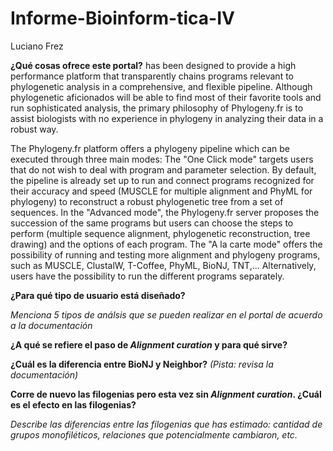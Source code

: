 # Informe-Bioinform-tica-IV
Luciano Frez

**¿Qué cosas ofrece este portal?** 
 has been designed to provide a high performance platform that transparently chains programs relevant to phylogenetic analysis in a comprehensive, and flexible pipeline. Although phylogenetic aficionados will be able to find most of their favorite tools and run sophisticated analysis, the primary philosophy of Phylogeny.fr is to assist biologists with no experience in phylogeny in analyzing their data in a robust way.
 
 The Phylogeny.fr platform offers a phylogeny pipeline which can be executed through three main modes:
The "One Click mode" targets users that do not wish to deal with program and parameter selection. By default, the pipeline is already set up to run and connect programs recognized for their accuracy and speed (MUSCLE for multiple alignment and PhyML for phylogeny) to reconstruct a robust phylogenetic tree from a set of sequences.
In the "Advanced mode", the Phylogeny.fr server proposes the succession of the same programs but users can choose the steps to perform (multiple sequence alignment, phylogenetic reconstruction, tree drawing) and the options of each program.
The "A la carte mode" offers the possibility of running and testing more alignment and phylogeny programs, such as MUSCLE, ClustalW, T-Coffee, PhyML, BioNJ, TNT,...
Alternatively, users have the possibility to run the different programs separately.

**¿Para qué tipo de usuario está diseñado?**

*Menciona 5 tipos de análsis que se pueden realizar en el portal de acuerdo a la documentación*

**¿A qué se refiere el paso de *Alignment curation* y para qué sirve?**

**¿Cuál es la diferencia entre BioNJ y Neighbor?** *(Pista: revisa la documentación)*
 
**Corre de nuevo las filogenias pero esta vez sin *Alignment curation*. ¿Cuál es el efecto en las filogenias?**

*Describe las diferencias entre las filogenias que has estimado: cantidad de grupos monofiléticos, relaciones que potencialmente cambiaron, etc.*
